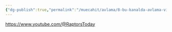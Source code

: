 ```yaml
---
{"dg-publish":true,"permalink":"/muecahit/avlama/8-bu-kanalda-avlama-videolari-var/","dgPassFrontmatter":true}
---
```


https://www.youtube.com/@RaptorsToday